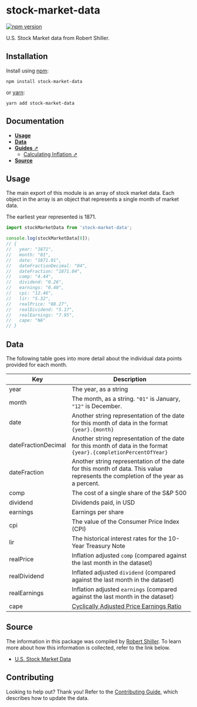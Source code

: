 # stock-market-data

[![npm version](https://img.shields.io/npm/v/stock-market-data.svg)](https://www.npmjs.com/package/stock-market-data)

U.S. Stock Market data from Robert Shiller.

## Installation

Install using [npm](https://www.npmjs.com):

```
npm install stock-market-data
```

or [yarn](https://yarnpkg.com/):

```
yarn add stock-market-data
```

## Documentation

- [**Usage**](#usage)
- [**Data**](#data)
- [**Guides** ⇗](./guides)
  - [Calculating Inflation ⇗](./guides/calculating-inflation.md)
- [**Source**](#data)

## Usage

The main export of this module is an array of stock market data. Each object
in the array is an object that represents a single month of market data.

The earliest year represented is 1871.

```js
import stockMarketData from 'stock-market-data';

console.log(stockMarketData[0]);
// {
//   year: "1871",
//   month: "01",
//   date: "1871.01",
//   dateFractionDecimal: "04",
//   dateFraction: "1871.04",
//   comp: "4.44",
//   dividend: "0.26",
//   earnings: "0.40",
//   cpi: "12.46",
//   lir: "5.32",
//   realPrice: "88.27",
//   realDividend: "5.17",
//   realEarnings: "7.95",
//   cape: "NA"
// }
```

## Data

The following table goes into more detail about the individual data points provided for each month.

| Key                 | Description                                                                                                                      |
| ------------------- | -------------------------------------------------------------------------------------------------------------------------------- |
| year                | The year, as a string                                                                                                            |
| month               | The month, as a string. `"01"` is January, `"12"` is December.                                                                   |
| date                | Another string representation of the date for this month of data in the format `{year}.{month}`                                  |
| dateFractionDecimal | Another string representation of the date for this month of data in the format `{year}.{completionPercentOfYear}`                |
| dateFraction        | Another string representation of the date for this month of data. This value represents the completion of the year as a percent. |
| comp                | The cost of a single share of the S&P 500                                                                                        |
| dividend            | Dividends paid, in USD                                                                                                           |
| earnings            | Earnings per share                                                                                                               |
| cpi                 | The value of the Consumer Price Index (CPI)                                                                                      |
| lir                 | The historical interest rates for the 10-Year Treasury Note                                                                      |
| realPrice           | Inflation adjusted `comp` (compared against the last month in the dataset)                                                       |
| realDividend        | Inflated adjusted `dividend` (compared against the last month in the dataset)                                                    |
| realEarnings        | Inflation adjusted `earnings` (compared against the last month in the dataset)                                                   |
| cape                | [Cyclically Adjusted Price Earnings Ratio](https://en.wikipedia.org/wiki/Cyclically_adjusted_price-to-earnings_ratio)            |

## Source

The information in this package was compiled by [Robert Shiller](http://www.econ.yale.edu/~shiller/bio.htm). To
learn more about how this information is collected, refer to the link below.

- [U.S. Stock Market Data](http://www.econ.yale.edu/~shiller/data.htm)

## Contributing

Looking to help out? Thank you! Refer to the [Contributing Guide](./CONTRIBUTING.md), which describes how
to update the data.
